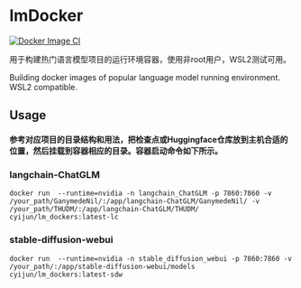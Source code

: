 # lmDocker

[![Docker Image CI](https://github.com/cyijun/lmDocker/actions/workflows/docker-image.yml/badge.svg)](https://github.com/cyijun/lmDocker/actions/workflows/docker-image.yml)

用于构建热门语言模型项目的运行环境容器，使用非root用户，WSL2测试可用。

Building docker images of popular language model running environment. WSL2 compatible.

## Usage

#### 参考对应项目的目录结构和用法，把检查点或Huggingface仓库放到主机合适的位置，然后挂载到容器相应的目录。容器启动命令如下所示。

### langchain-ChatGLM

`docker run  --runtime=nvidia -n langchain_ChatGLM -p 7860:7860 -v /your_path/GanymedeNil/:/app/langchain-ChatGLM/GanymedeNil/ -v /your_path/THUDM/:/app/langchain-ChatGLM/THUDM/ cyijun/lm_dockers:latest-lc`

### stable-diffusion-webui

`docker run  --runtime=nvidia -n stable_diffusion_webui -p 7860:7860 -v /your_path/:/app/stable-diffusion-webui/models cyijun/lm_dockers:latest-sdw`
